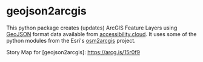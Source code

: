 # geojson2arcgis
This python package creates (updates) ArcGIS Feature Layers using [GeoJSON] format data available from [accessibility.cloud]. It uses some of the python modules from the Esri's [osm2arcgis] project.


[accessibility.cloud]: https://www.accessibility.cloud/
[osm2arcgis]: https://github.com/EsriDE/EsriDE-python-osm2arcgis
[GeoJSON]: geojson.org

Story Map for [geojson2arcgis]: https://arcg.is/15r0f9
